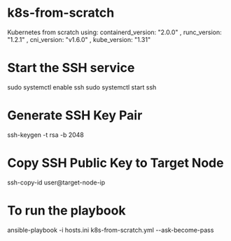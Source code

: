 # k8s-from-scratch
Kubernetes from scratch using:  containerd_version: "2.0.0" , runc_version: "1.2.1" ,  cni_version: "v1.6.0" ,  kube_version: "1.31"



# Start the SSH service
sudo systemctl enable ssh
sudo systemctl start ssh

# Generate SSH Key Pair 
ssh-keygen -t rsa -b 2048

# Copy SSH Public Key to Target Node
ssh-copy-id user@target-node-ip

# To run the playbook
ansible-playbook -i hosts.ini k8s-from-scratch.yml --ask-become-pass
